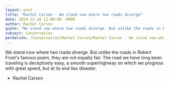 ```yaml
---
layout: post
title: "Rachel Carson - We stand now where two roads diverge"
date: 2024-12-28 12:00:00 -0000
author: Rachel Carson
quote: "We stand now where two roads diverge. But unlike the roads in Robert Frost's famous poem, they are not equally fair. The road we have long been traveling is deceptively easy, a smooth superhighway on which we progress with great speed, but at its end lies disaster."
subject: Conservation
permalink: /Conservation/Rachel Carson/Rachel Carson - We stand now where two roads diverge
---
```


We stand now where two roads diverge. But unlike the roads in Robert Frost's famous poem, they are not equally fair. The road we have long been traveling is deceptively easy, a smooth superhighway on which we progress with great speed, but at its end lies disaster.

- Rachel Carson
